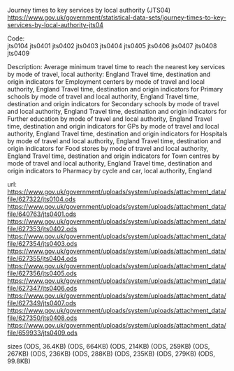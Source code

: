 Journey times to key services by local authority (JTS04)
https://www.gov.uk/government/statistical-data-sets/journey-times-to-key-services-by-local-authority-jts04

Code:  
jts0104
jts0401
jts0402
jts0403
jts0404
jts0405
jts0406
jts0407
jts0408
jts0409

Description:
Average minimum travel time to reach the nearest key services by mode of travel, local authority: England
Travel time, destination and origin indicators for Employment centers by mode of travel and local authority, England
Travel time, destination and origin indicators for Primary schools by mode of travel and local authority, England
Travel time, destination and origin indicators for Secondary schools by mode of travel and local authority, England
Travel time, destination and origin indicators for Further education by mode of travel and local authority, England
Travel time, destination and origin indicators for GPs by mode of travel and local authority, England
Travel time, destination and origin indicators for Hospitals by mode of travel and local authority, England
Travel time, destination and origin indicators for Food stores by mode of travel and local authority, England
Travel time, destination and origin indicators for Town centres by mode of travel and local authority, England
Travel time, destination and origin indicators to Pharmacy by cycle and car, local authority, England

url:
https://www.gov.uk/government/uploads/system/uploads/attachment_data/file/627322/jts0104.ods
https://www.gov.uk/government/uploads/system/uploads/attachment_data/file/640763/jts0401.ods
https://www.gov.uk/government/uploads/system/uploads/attachment_data/file/627353/jts0402.ods
https://www.gov.uk/government/uploads/system/uploads/attachment_data/file/627354/jts0403.ods
https://www.gov.uk/government/uploads/system/uploads/attachment_data/file/627355/jts0404.ods
https://www.gov.uk/government/uploads/system/uploads/attachment_data/file/627356/jts0405.ods
https://www.gov.uk/government/uploads/system/uploads/attachment_data/file/627347/jts0406.ods
https://www.gov.uk/government/uploads/system/uploads/attachment_data/file/627349/jts0407.ods
https://www.gov.uk/government/uploads/system/uploads/attachment_data/file/627350/jts0408.ods
https://www.gov.uk/government/uploads/system/uploads/attachment_data/file/659933/jts0409.ods


sizes
(ODS, 36.4KB)
(ODS, 664KB)
(ODS, 214KB)
(ODS, 259KB)
(ODS, 267KB)
(ODS, 236KB)
(ODS, 288KB)
(ODS, 235KB)
(ODS, 279KB)
(ODS, 99.8KB)
